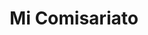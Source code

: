 ---
title: "Mi Comisariato"
url: /guayaquil/mi-comisariato-rodolfo-baquerizo-nazur/
shop: Supermarkt
---